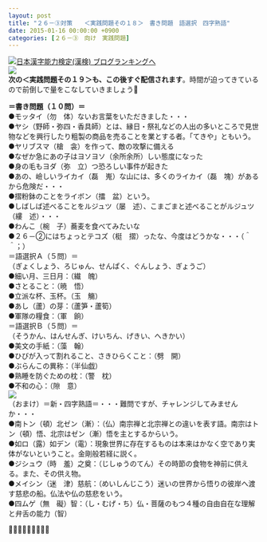 ```yaml
---
layout: post
title: "２６－③対策　　＜実践問題その１８＞　書き問題　語選択　四字熟語"
date: 2015-01-16 00:00:00 +0900
categories: [２６－③　向け　実践問題]
---
```


[![](/syuusyuu9701/assets/images/２６－③対策-＜実践問題その１８＞-書き問題-語選択-四字熟語-br_c_3028_1.gif)](http://blog.with2.net/link.php?1659096:3028 "日本漢字能力検定(漢検) ブログランキングへ")[日本漢字能力検定(漢検) ブログランキングへ](http://blog.with2.net/link.php?1659096:3028)　  
![](/syuusyuu9701/assets/images/２６－③対策-＜実践問題その１８＞-書き問題-語選択-四字熟語-91efbe3334b8973752fdf5a10cf68fd4.png)  
**次の＜実践問題その１９＞も、この後すぐ配信されます**。時間が迫ってきているので前倒しで量をこなしていきましょう👋  
  
**＝書き問題（１０問）＝**  
●モッタイ（勿　体）ないお言葉をいただきました・・・  
●ヤシ（野師・弥四・香具師）とは、縁日・祭礼などの人出の多いところで見世物などを興行したり粗製の商品を売ることを業とする者。「てきや」ともいう。  
●ヤリブスマ（槍　衾）を作って、敵の攻撃に備える  
●なぜか急にあの子はヨソヨソ（余所余所）しい態度になった  
●身の毛もヨダ（弥　立）つ恐ろしい事件が起きた  
●あの、嶮しいライカイ（磊　嵬）な山には、多くのライカイ（磊　塊）があるから危険だ・・・  
●摺粉鉢のことをライボン（擂　盆）という。  
●しばしば述べることをルジュツ（屡　述）、こまごまと述べることがルジュツ（縷　述）・・・  
●わんこ（椀　子）蕎麦を食べてみたいな  
●２６－②にはちょっとテコズ（梃　摺）ったな、今度はどうかな・・・（＾＾；）  
＝語選択Ａ（５問）＝  
（ぎょくしょう、ろじゅん、せんぱく、ぐんしょう、ぎょうご）  
●細い月、三日月：（繊　魄）  
●さとること：（暁　悟）  
●立派な杯、玉杯。（玉　觴）  
●あし（蘆）の芽：（蘆笋・蘆筍）  
●軍隊の糧食：（軍　餉）  
＝語選択Ｂ（５問）＝  
（そうかん、はんせんぎ、けいちん、げきい、へきかい）  
●美文の手紙：（藻　翰）  
●ひびが入って割れること、さきひらくこと：（劈　開）  
●ぶらんこの異称：（半仙戯）  
●熟睡を防ぐための枕：（警　枕）  
●不和の心：（隙　意）  
![](/syuusyuu9701/assets/images/２６－③対策-＜実践問題その１８＞-書き問題-語選択-四字熟語-a460bcca63071f56c8a74be7b148c6db.png)  
（おまけ）＝新・四字熟語＝・・・難問ですが、チャレンジしてみませんか・・・  
●南トン（頓）北ゼン（漸）：（仏）南宗禅と北宗禅との違いを表す語。南宗はトン（頓）悟、北宗はゼン（漸）悟を主とするからいう。  
●如ロ（露）如デン（電）：現象世界に存在するものは本来はかなく空であり実体がないということ。金剛般若経に説く。  
●ジシュウ（時　羞）之奠：（じしゅうのてん）その時節の食物を神前に供える。また、その供え物。  
●メイシン（迷　津）慈航：（めいしんじこう）迷いの世界から悟りの彼岸へ渡す慈悲の船。仏法や仏の慈悲をいう。  
●四ムゲ（無　礙）智：（し・むげ・ち）仏・菩薩のもつ４種の自由自在な理解と弁舌の能力（智）  
  
👋👋👋🐑🐑🐑👋👋👋  
  
  
  
  
  